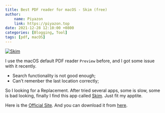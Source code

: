 ```yaml
---
title: Best PDF reader for macOS - Skim (free)
author:
    name: Piyazon
    link: https://piyazon.top
date: 2021-12-28 12:10:00 +0800
categories: [Blogging, Tool]
tags: [pdf, macOS]
---
```


<a href="https://skim-app.sourceforge.io/">
<img alt="Skim" src="https://gitlab.com/Alimjoo/cdn_img/-/raw/main/skim.png"/>
</a>

I use the macOS default PDF reader `Preview` before, and I got some issue with it recently.
- Search functionality is not good enough;
- Can't remenber the last location correctly;

So I looking for a Replacement. After tried several apps, some is slow, some is bad looking, finally I find this app called [Skim](https://skim-app.sourceforge.io/). Just fit my apptite.

Here is the [Official Site](https://skim-app.sourceforge.io/). And you can download it from [here](https://sourceforge.net/projects/skim-app/files/Skim/Skim-1.6.7/Skim-1.6.7.dmg/download).
